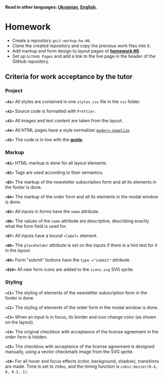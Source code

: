 **Read in other languages: [Ukrainian](README.md), [English](README.en.md).**

# Homework

- Create a repository `goit-markup-hw-06`.
- Clone the created repository and copy the previous work files into it.
- Add markup and form design to layout pages of
  [**homework #6**](https://www.figma.com/file/5vQ5fIsm5p6Mfqhl0Ee2qB/Web-Studio-ENG?node-id=1%3A1821).
- Set up `GitHub Pages` and add a link to the live page in the header of the
  GitHub repository.

## Criteria for work acceptance by the tutor

### Project

**`«A1»`** All styles are contained in one `styles.css` file in the `css`
folder.

**`«A2»`** Source code is formatted with `Prettier`.

**`«A3»`** All images and text content are taken from the layout.

**`«A4»`** All HTML pages have a style normalizer
[`modern-nomalize`](https://github.com/sindresorhus/modern-normalize).

**`«A5»`** The code is in line with the [**guide**](https://codeguide.co/).

### Markup

**`«B1»`** HTML-markup is done for all layout elements.

**`«B2»`** Tags are used according to their semantics.

**`«B3»`** The markup of the newsletter subscription form and all its elements
in the footer is done.

**`«B4»`** The markup of the order form and all its elements in the modal window
is done.

**`«B5»`** All inputs in forms have the `name` attribute.

**`«B6»`** The values of the `name` attribute are descriptive, describing
exactly what the form field is used for.

**`«B7»`** All inputs have a bound `<label>` element.

**`«B8»`** The `placeholder` attribute is set on the inputs if there is a hint
text for it in the layout.

**`«B9»`** Form "submit" buttons have the `type ="submit"` attribute.

**`«B10»`** All new form icons are added to the `icons.svg` SVG sprite.

### Styling

**`«C1»`** The styling of elements of the newsletter subscription form in the
footer is done.

**`«C2»`** The styling of elements of the order form in the modal window is
done.

**`«C3»`** When an input is in focus, its border and icon change color (as shown
on the layout).

**`«C4»`** The original checkbox with acceptance of the license agreement in the
order form is hidden.

**`«C5»`** The checkbox with acceptance of the license agreement is designed
manually, using a vector checkmark image from the SVG sprite.

**`«C6»`** For all hover and focus effects (color, background, shadow),
transitions are made. Time is set to `250ms`, and the timing function is
`cubic-bezier(0.4, 0, 0.2, 1)`.
